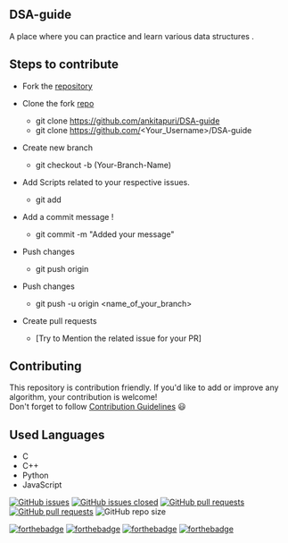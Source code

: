 ## DSA-guide
A place where you can practice and learn various data structures . 


## Steps to contribute
-  Fork the [repository](https://github.com/ankitapuri/DSA-guide)
  -  Clone the fork [repo](https://github.com/ankitapuri/DSA-guide)
      - git clone https://github.com/ankitapuri/DSA-guide
      - git clone https://github.com/<Your_Username>/DSA-guide
  -  Create new branch 
     - git checkout -b (Your-Branch-Name)

 -  Add Scripts related to your respective issues.
     - git add <your-contribution>
  
   -  Add a commit message !
      - git commit -m "Added your message"
  - Push changes
    - git push origin
  
  - Push changes
    -  git push -u origin <name_of_your_branch>  
   - Create pull requests
     - [Try to Mention the related issue for your PR]


## Contributing  
This repository is contribution friendly. If you'd like to add or improve any algorithm, your contribution is welcome!  
Don't forget to follow [Contribution Guidelines](contributing.md) 😃  

## Used Languages
* C
* C++
* Python 
* JavaScript

[![GitHub issues](https://img.shields.io/github/issues/ankitapuri/DSA-guide.svg)](https://github.com/ankitapuri/DSA-guide/issues)
[![GitHub issues closed](https://img.shields.io/github/issues-closed/ankitapuri/DSA-guide.svg)](https://github.com/ankitapuri/DSA-guide/issues?q=is%3Aissue+is%3Aclosed)
[![GitHub pull requests](https://img.shields.io/github/issues-pr/ankitapuri/DSA-guide.svg)](https://github.com/ankitapuri/DSA-guide/pulls)
[![GitHub pull requests](https://img.shields.io/github/issues-pr-closed/ankitapuri/DSA-guide.svg)](https://github.com/ankitapuri/DSA-guide/pulls?q=is%3Apr+is%3Aclosed) 
![GitHub repo size](https://img.shields.io/github/repo-size/ankitapuri/DSA-guide?color=yellow)

[![forthebadge](https://forthebadge.com/images/badges/built-by-developers.svg)](https://forthebadge.com)
[![forthebadge](https://forthebadge.com/images/badges/built-with-love.svg)](https://forthebadge.com)
[![forthebadge](https://forthebadge.com/images/badges/built-with-swag.svg)](https://forthebadge.com)
[![forthebadge](https://forthebadge.com/images/badges/made-with-python.svg)](https://forthebadge.com)
